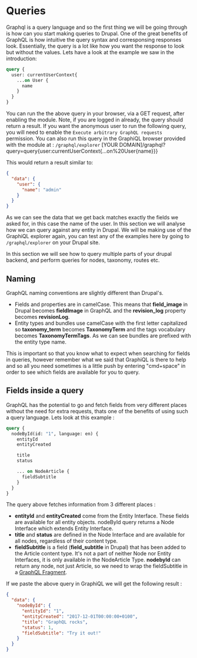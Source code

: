 # Queries


Graphql is a query language and so the first thing we will be going through is how can you start making queries to Drupal. One of the great benefits of GraphQL is how intuitive the query syntax and corresponsing responses look. Essentially, the query is a lot like how you want the response to look but without the values. Lets have a look at the example we saw in the introduction:


```graphql
query {
  user: currentUserContext{
    ...on User {
      name
    }
  }
}
```
You can run the the above query in your browser, via a GET request, after enabling the module. Note, if you are logged in already, the query should return a result. If you want the anonymous user to run the following query, you will need to enable the `Execute arbitrary GraphQL requests` permission. You can also run this query in the GraphiQL browser provided with the module at : `/graphql/explorer`
[YOUR DOMAIN]/graphql?query=query{user:currentUserContext{...on%20User{name}}}


This would return a result similar to: 

```json
{
  "data": {
    "user": {
      "name": "admin"
    }
  }
}
```

As we can see the data that we get back matches exactly the fields we asked for, in this case the name of the user. In this section we will analyse how we can query against any entity in Drupal. We will be making use of the GraphiQL explorer again, you can test any of the examples here by going to `/graphql/explorer` on your Drupal site.

In this section we will see how to query multiple parts of your drupal backend, and perform queries for nodes, taxonomy, routes etc.

## Naming

GraphQL naming conventions are slightly different than Drupal's.

* Fields and properties are in camelCase. This means that **field\_image** in Drupal becomes **fieldImage** in GraphQL and the **revision\_log** property becomes **revisionLog**.
* Entity types and bundles use camelCase with the first letter capitalized so **taxonomy\_term** becomes **TaxonomyTerm** and the tags vocabulary becomes **TaxonomyTermTags**. As we can see bundles are prefixed with the entity type name. 

This is important so that you know what to expect when searching for fields in queries, however remember what we said that GraphiQL is there to help and so all you need sometimes is a little push by entering "cmd+space" in order to see which fields are available for you to query.

## Fields inside a query

GraphQL has the potential to go and fetch fields from very different places without the need for extra requests, thats one of the benefits of using such a query language. Lets look at this example :

```graphql
query {
  nodeById(id: "1", language: en) {
    entityId
    entityCreated

    title
    status

    ... on NodeArticle {
      fieldSubtitle
    }
  }
}
```

The query above fetches information from 3 different places :

* **entityId** and **entityCreated** come from the Entity Interface. These fields are available for all entity objects. nodeById query returns a Node Interface which extends Entity Interface.
* **title** and **status** are defined in the Node Interface and are available for all nodes, regardless of their content type.
* **fieldSubtitle** is a field \(**field\_subtitle** in Drupal\) that has been added to the Article content type. It's not a part of neither Node nor Entity Interfaces, it is only available in the NodeArticle Type. **nodebyId** can return any node, not just Article, so we need to wrap the fieldSubtitle in a [GraphQL Fragment](http://graphql.org/learn/queries/#fragments).

If we paste the above query in GraphiQL we will get the following result :


```json
{
  "data": {
    "nodeById": {
      "entityId": "1",
      "entityCreated": "2017-12-01T00:00:00+0100",
      "title": "GraphQL rocks",
      "status": 1,
      "fieldSubtitle": "Try it out!"
    }
  }
}
```



